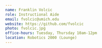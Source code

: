 ```yaml
---
name: Franklin Volcic
role: Instructional Aide
email: fvolcic@umich.edu
website: https://github.com/fvolcic
photo: fvolcic.jpg
office-hours: Tuesday, Thursday 10am-12pm
location: Robotics 2000 (Lounge)
---
```

